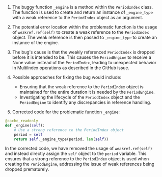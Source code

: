1. The buggy function `_engine` is a method within the `PeriodIndex` class. The function is used to create and return an instance of `_engine_type` with a weak reference to the `PeriodIndex` object as an argument.

2. The potential error location within the problematic function is the usage of `weakref.ref(self)` to create a weak reference to the `PeriodIndex` object. The weak reference is then passed to `_engine_type` to create an instance of the engine.

3. The bug's cause is that the weakly referenced `PeriodIndex` is dropped before it is intended to be. This causes the `PeriodEngine` to receive a None value instead of the `PeriodIndex`, leading to unexpected behavior in MultiIndex operations as described in the GitHub issue.

4. Possible approaches for fixing the bug would include:
   - Ensuring that the weak reference to the `PeriodIndex` object is maintained for the entire duration it is needed by the `PeriodEngine`.
   - Investigating the lifecycle of the `PeriodIndex` object and the `PeriodEngine` to identify any discrepancies in reference handling.

5. Corrected code for the problematic function `_engine`:
```python
@cache_readonly
def _engine(self):
    # Use a strong reference to the PeriodIndex object
    period = self
    return self._engine_type(period, len(self))
```
In the corrected code, we have removed the usage of `weakref.ref(self)` and instead directly assign the `self` object to the `period` variable. This ensures that a strong reference to the `PeriodIndex` object is used when creating the `PeriodEngine`, addressing the issue of weak references being dropped prematurely.
